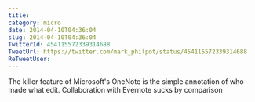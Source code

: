 ```yaml
---
title: 
category: micro
date: 2014-04-10T04:36:04
slug: 2014-04-10T04:36:04
TwitterId: 454115572339314688
TweetUrl: https://twitter.com/mark_philpot/status/454115572339314688
ReTweetUser: 
---
```


The killer feature of Microsoft's OneNote is the simple annotation of who made what edit. Collaboration with Evernote sucks by comparison